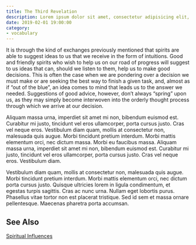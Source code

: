 ```yaml
---
title: The Third Revelation
description: Lorem ipsum dolor sit amet, consectetur adipisicing elit, sed do eiusmod tempor incididunt ut labore et dolore magna aliqua.  TODO
date: 2019-02-01 19:00:00
category:
- vocabulary
---
```


It is through the kind of exchanges previously mentioned that spirits are able to suggest ideas to us that we receive in the form of intuitions. Good and friendly spirits who wish to help us on our road of progress will suggest to us ideas that can, should we listen to them, help us to make good decisions. This is often the case when we are pondering over a decision we must make or are seeking the best way to finish a given task, and, almost as if “out of the blue”, an idea comes to mind that leads us to the answer we needed. Suggestions of good advice, however, don’t always “spring” upon us, as they may simply become interwoven into the orderly thought process through which we arrive at our decision.

Aliquam massa urna, imperdiet sit amet mi non, bibendum euismod est. Curabitur mi justo, tincidunt vel eros ullamcorper, porta cursus justo. Cras vel neque eros. Vestibulum diam quam, mollis at consectetur non, malesuada quis augue. Morbi tincidunt pretium interdum. Morbi mattis elementum orci, nec dictum massa. Morbi eu faucibus massa. Aliquam massa urna, imperdiet sit amet mi non, bibendum euismod est. Curabitur mi justo, tincidunt vel eros ullamcorper, porta cursus justo. Cras vel neque eros. Vestibulum diam.

Vestibulum diam quam, mollis at consectetur non, malesuada quis augue. Morbi tincidunt pretium interdum. Morbi mattis elementum orci, nec dictum porta cursus justo. Quisque ultricies lorem in ligula condimentum, et egestas turpis sagittis. Cras ac nunc urna. Nullam eget lobortis purus. Phasellus vitae tortor non est placerat tristique. Sed id sem et massa ornare pellentesque. Maecenas pharetra porta accumsan.

## See Also
[Spiritual Influences](/spiritism/mediumship/spiritual-influences)  

